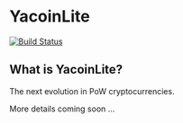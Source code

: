 YacoinLite
=====================================

[![Build Status](https://travis-ci.org/dev34253/yacoinlite.svg?branch=master)](https://travis-ci.org/dev34253/yacoinlite)


What is YacoinLite?
----------------

The next evolution in PoW cryptocurrencies.

More details coming soon ...
